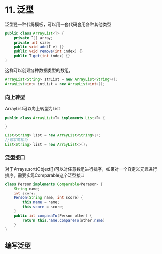 # 11. 泛型

泛型是一种代码模板，可以用一套代码套用各种其他类型
```java
public class ArrayList<T> {
    private T[] array;
    private int size;
    public void add(T e) {}
    public void remove(int index) {}
    public T get(int index) {}
}
```
这样可以创建各种数据类型的数组，
```java
ArrayList<String> strList = new ArrayList<String>();
ArrayList<int> intList = new ArrayList<int>();
```

### 向上转型
ArrayList<T>可以向上转型为List<T>
```java
public class ArrayList<T> implements List<T> {

}

List<String> list = new ArrayList<String>();
//可以简写为
List<String> list = new ArrayList<>();
```

### 泛型接口
对于Arrays.sort(Object[])可以对任意数组进行排序，如果对一个自定义元素进行排序，需要实现Comparable<T>这个泛型接口
```java
class Person implements Comparable<Perason> {
    String name;
    int score;
    Person(String name, int score) {
        this.name = name;
        this.score = score;
    }
    public int comparaTo(Person other) {
        return this.name.compareTo(other.name)
    }
}

```

## 编写泛型
